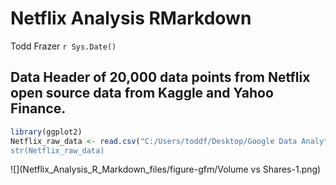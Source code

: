 Netflix Analysis RMarkdown
================
Todd Frazer
`r Sys.Date()`


## Data Header of 20,000 data points from Netflix open source data from Kaggle and Yahoo Finance.

``` r
library(ggplot2)
Netflix_raw_data <- read.csv("C:/Users/toddf/Desktop/Google Data Analytics/Netflix_Data_Analysis/Netflix-Analysis/Netflix_raw_data.csv”)
str(Netflix_raw_data)
```



![](Netflix_Analysis_R_Markdown_files/figure-gfm/Volume vs Shares-1.png)<!-- -->
